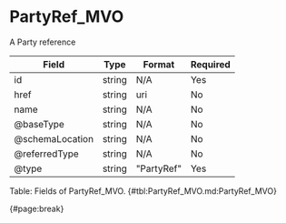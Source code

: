 <!--
    ATTENTION: This file was generated via gradle!
               Do NOT manually edit this file! Any such changes will be overwritten!
-->

# PartyRef_MVO

A Party reference

| Field | Type | Format | Required |
| ------- | ------- | ------- | --- |
| id | string | N/A | Yes |
| href | string | uri | No |
| name | string | N/A | No |
| @baseType | string | N/A | No |
| @schemaLocation | string | N/A | No |
| @referredType | string | N/A | No |
| @type | string | "PartyRef" | Yes |

Table: Fields of PartyRef_MVO. {#tbl:PartyRef_MVO.md:PartyRef_MVO}

{#page:break}
